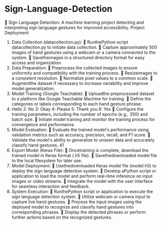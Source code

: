 # Sign-Language-Detection
🤟 Sign Language Detection: A machine learning project detecting and interpreting sign language gestures for improved accessibility.
Project Deployment
 1. Data Collection (datacollection.py):
  RunthePython script datacollection.py to initiate data collection.
  Capture approximately 500 images of hand gestures using a webcam or a camera
 connected to the system.
  Savetheimages in a structured directory format for easy access and organization.
 2. Data Preparation:
  Preprocess the collected images to ensure uniformity and compatibility with the training
 process.
  Resizeimages to a consistent resolution.
  Normalize pixel values to a common scale.
  Augmentthe dataset if necessary to increase variability and improve model generalization.
 3. Model Training (Google Teachable):
  Uploadthe preprocessed dataset to a platform like Google Teachable Machine for training.
  Define the categories or labels corresponding to each hand gesture phrase:
 1. Hello
 2: No
 3: Okay
 4: Please
 5: Thank you
 6: Yes
  Configure the training parameters, including the number of epochs (e.g., 350) and batch
 size.
  Initiate model training and monitor the training process for convergence and performance.
 4. Model Evaluation:
  Evaluate the trained model's performance using validation metrics such as accuracy,
 precision, recall, and F1 score.
  Validate the model's ability to generalize to unseen data and accurately classify hand
 gestures.
 41
5. Export Model (Keras File):
  Oncetraining is complete, download the trained model in Keras format (.h5 file).
  Savethedownloaded model file to the local filesystem for later use.
 6. Model Deployment:
  Usethedownloaded Keras model file (model.h5) to deploy the sign language detection
 system.
  Develop aPython script or application to load the model and perform real-time inference
 on input images or video streams.
  Integrate the model with the user interface for seamless interaction and feedback.
 7. System Execution:
  RunthePython script or application to execute the sign language detection system.
  Utilize webcam or camera input to capture live hand gestures.
  Process the input images using the deployed model to recognize and classify hand gestures
 into corresponding phrases.
  Display the detected phrases or perform further actions based on the recognized gestures.
